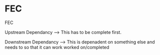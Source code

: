 # FEC
FEC


Upstream Dependancy --> This has to be complete first.

Downstream Dependancy --> This is depenadent on something else and needs to so that it can work worked on/completed